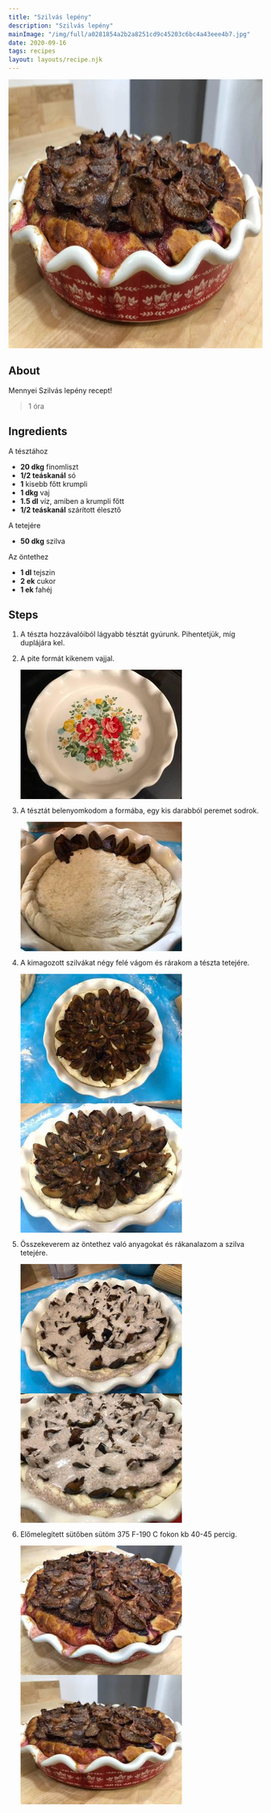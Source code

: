```yaml
---
title: "Szilvás lepény"
description: "Szilvás lepény"
mainImage: "/img/full/a0281854a2b2a8251cd9c45203c6bc4a43eee4b7.jpg"
date: 2020-09-16
tags: recipes
layout: layouts/recipe.njk
---
```

                            
<p align="center"><a href="https://cookpad.com/hu/receptek/13619435-szilvas-lepeny" rel="Recipe source page"><img width="751" height="532" src="/img/full/a0281854a2b2a8251cd9c45203c6bc4a43eee4b7.jpg"/></a></p>

## About
Mennyei Szilvás lepény recept! 

> 1 óra 

## Ingredients

A tésztához
* **20 dkg** finomliszt
* **1/2 teáskanál** só
* **1** kisebb főtt krumpli
* **1 dkg** vaj
* **1.5 dl** víz, amiben a krumpli főtt
* **1/2 teáskanál** szárított élesztő

A tetejére
* **50 dkg** szilva

Az öntethez
* **1 dl** tejszin
* **2 ek** cukor
* **1 ek** fahéj

## Steps

1. A tészta hozzávalóiból lágyabb tésztát gyúrunk. Pihentetjük, míg duplájára kel.
 
    <div style="clear: both"/>

2. A pite formát kikenem vajjal.
 
    <p><img width="320" height="256" align="left" src="/img/full/20a0ecbb32b231acd96cf1f09f185c8d761f4d1c.jpg"/></p><div style="clear: both"/>

3. A tésztát belenyomkodom a formába, egy kis darabból peremet sodrok.
 
    <p><img width="320" height="256" align="left" src="/img/full/d3e919e65eaa33dca9d574657dbe620c0ade4ad2.jpg"/></p><div style="clear: both"/>

4. A kimagozott szilvákat négy felé vágom és rárakom a tészta tetejére.
 
    <p><img width="320" height="256" align="left" src="/img/full/23eb28503583084e968eb1edec68005b987cdc5e.jpg"/></p><p><img width="320" height="256" align="left" src="/img/full/209a767d3fa3f020c0b573d341c2f94ce61f245e.jpg"/></p><div style="clear: both"/>

5. Összekeverem az öntethez való anyagokat és rákanalazom a szilva tetejére.
 
    <p><img width="320" height="256" align="left" src="/img/full/da416f94d5c66bc5c11e70257a32827582e2b1a0.jpg"/></p><p><img width="320" height="256" align="left" src="/img/full/0c67b7d49ef1ef26c1b466481f351b2df6e48f8f.jpg"/></p><div style="clear: both"/>

6. Előmelegített sütőben sütöm 375 F-190 C fokon kb 40-45 percig.
 
    <p><img width="320" height="256" align="left" src="/img/full/d0db87bd73dfa41ce5515ed31850bb3720b6f342.jpg"/></p><p><img width="320" height="256" align="left" src="/img/full/ee74bd0a30c2b1f8ef4cd790759940a9065bf632.jpg"/></p><div style="clear: both"/>


